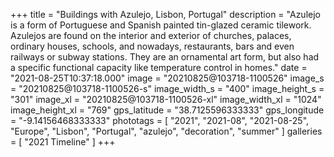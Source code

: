 +++
title = "Buildings with Azulejo, Lisbon, Portugal"
description = "Azulejo is a form of Portuguese and Spanish painted tin-glazed ceramic tilework. Azulejos are found on the interior and exterior of churches, palaces, ordinary houses, schools, and nowadays, restaurants, bars and even railways or subway stations. They are an ornamental art form, but also had a specific functional capacity like temperature control in homes."
date = "2021-08-25T10:37:18.000"
image = "20210825@103718-1100526"
image_s = "20210825@103718-1100526-s"
image_width_s = "400"
image_height_s = "301"
image_xl = "20210825@103718-1100526-xl"
image_width_xl = "1024"
image_height_xl = "769"
gps_latitude = "38.7125596333333"
gps_longitude = "-9.14156468333333"
phototags = [ "2021", "2021-08", "2021-08-25", "Europe", "Lisbon", "Portugal", "azulejo", "decoration", "summer" ]
galleries = [ "2021 Timeline" ]
+++
